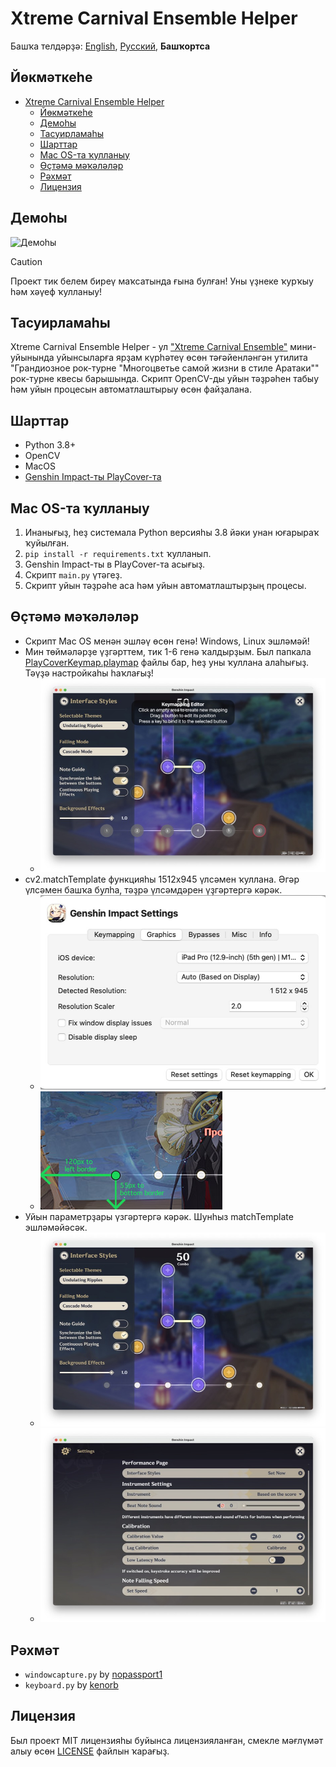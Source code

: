 # Xtreme Carnival Ensemble Helper

Башҡа телдәрҙә: [English](README.md), [Русский](README.ru.md), **Башҡортса**

## Йөкмәткеһе
- [Xtreme Carnival Ensemble Helper](#xtreme-carnival-ensemble-helper)
  - [Йөкмәткеһе](#йөкмәткеһе)
  - [Демоһы](#демоһы)
  - [Тасуирламаһы](#тасуирламаһы)
  - [Шарттар](#шарттар)
  - [Mac OS-та ҡулланыу](#mac-os-та-ҡулланыу)
  - [Өҫтәмә мәҡәләләр](#өҫтәмә-мәҡәләләр)
  - [Рәхмәт](#рәхмәт)
  - [Лицензия](#лицензия)

## Демоһы
![Демоһы](./media/2.gif)

> [!CAUTION] 
> Проект тик белем биреү маҡсатында ғына булған! Уны үҙнеке ҡурҡыу һәм хәүеф ҡулланыу!

## Тасуирламаһы
Xtreme Carnival Ensemble Helper - ул ["Xtreme Carnival Ensemble"](https://genshin-impact.fandom.com/wiki/Iridescent_Arataki_Rockin%27_for_Life_Tour_de_Force_of_Awesomeness/Xtreme_Carnival_Ensemble) мини-уйынында уйынсыларға ярҙам күрһәтеү өсөн тәғәйенләнгән утилита "Грандиозное рок-турне "Многоцветье самой жизни в стиле Аратаки"" рок-турне квесы барышында. Скрипт OpenCV-ды уйын тәҙрәһен табыу һәм уйын процесын автоматлаштырыу өсөн файҙалана.

## Шарттар
- Python 3.8+
- OpenCV
- MacOS
- [Genshin Impact-ты PlayCover-та](https://playcover.io/)

## Mac OS-та ҡулланыу
1. Инанығыҙ, һеҙ системала Python версияһы 3.8 йәки унан юғарыраҡ ҡуйылған.
2. `pip install -r requirements.txt` ҡулланып.
3. Genshin Impact-ты в PlayCover-та асығыҙ.
4. Скрипт `main.py` үтәгеҙ.
5. Скрипт уйын тәҙрәһе аса һәм уйын автоматлаштырҙың процесы.

## Өҫтәмә мәҡәләләр
- Скрипт Mac OS менән эшләү өсөн генә! Windows, Linux эшләмәй!
- Мин төймәләрҙе үҙгәрттем, тик 1-6 генә ҡалдырҙым. Был папкала [PlayCoverKeymap.playmap](./PlayCoverKeymap.playmap) файлы бар, һеҙ уны ҡуллана алаһығыҙ. Тәүҙә настройкаһы һаҡлағыҙ!
  - ![Keymapping](./media/4.jpg)
- cv2.matchTemplate функцияһы 1512х945  үлсәмен ҡуллана. Әгәр үлсәмен башҡа булһа, тәҙрә үлсәмдәрен үҙгәртергә кәрәк.
  - ![How to adjust the template image](./media/6.jpg) 
  - ![How to calculate padding](./media/5.jpg)
- Уйын параметрҙары үзгәртергә кәрәк. Шунһыз matchTemplate эшләмәйәсәк.
  - ![First setting](./media/3.jpg)
  - ![Second setting](./media/1.jpg)

## Рәхмәт
- `windowcapture.py` by [nopassport1](https://stackoverflow.com/questions/75620398/live-opencv-window-capture-screenshot-on-macos-darwin-using-python#answer-75629598)
- `keyboard.py` by [kenorb](https://github.com/kenorb/kenorb/blob/master/scripts/python/Quartz/keyboard.py)

## Лицензия
Был проект MIT лицензияһы буйынса лицензияланған, смекле мәғлүмәт алыу өсөн [LICENSE](LICENSE) файлын ҡарағыҙ.